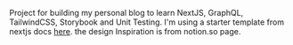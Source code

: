 Project for building my personal blog to learn NextJS, GraphQL, TailwindCSS, Storybook and Unit Testing. I'm using a starter template from nextjs docs [here](https://nextjs.org/learn). the design Inspiration is from notion.so page.